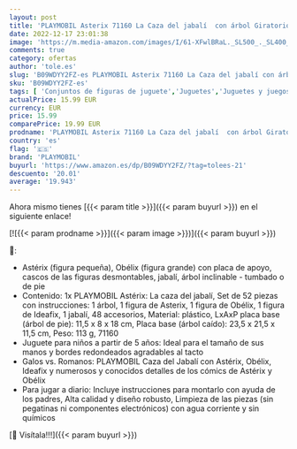 ```yaml
---
layout: post
title: 'PLAYMOBIL Asterix 71160 La Caza del jabalí  con árbol Giratorio  Juguete para niños a Partir de 5 años'
date: 2022-12-17 23:01:38
image: 'https://m.media-amazon.com/images/I/61-XFwlBRaL._SL500_._SL400_.jpg'
comments: true
category: ofertas
author: 'tole.es'
slug: 'B09WDYY2FZ-es PLAYMOBIL Asterix 71160 La Caza del jabalí con árbol...'
sku: 'B09WDYY2FZ-es'
tags: [ 'Conjuntos de figuras de juguete','Juguetes','Juguetes y juegos','Muñecos y figuras','playmobil','🇪🇸', ]
actualPrice: 15.99 EUR
currency: EUR
price: 15.99
comparePrice: 19.99 EUR
prodname: 'PLAYMOBIL Asterix 71160 La Caza del jabalí  con árbol Giratorio  Juguete para niños a Partir de 5 años'
country: 'es'
flag: '🇪🇸'
brand: 'PLAYMOBIL'
buyurl: 'https://www.amazon.es/dp/B09WDYY2FZ/?tag=tolees-21'
descuento: '20.01'
average: '19.943'
---
```


Ahora mismo tienes [{{< param title >}}]({{< param buyurl >}}) en el siguiente enlace!

[![{{< param prodname >}}]({{< param image >}})]({{< param buyurl >}})

🔎:

- Astérix (figura pequeña), Obélix (figura grande) con placa de apoyo, cascos de las figuras desmontables, jabalí, árbol inclinable - tumbado o de pie
- Contenido: 1x PLAYMOBIL Astérix: La caza del jabalí, Set de 52 piezas con instrucciones: 1 árbol, 1 figura de Asterix, 1 figura de Obélix, 1 figura de Ideafix, 1 jabalí, 48 accesorios, Material: plástico, LxAxP placa base (árbol de pie): 11,5 x 8 x 18 cm, Placa base (árbol caído): 23,5 x 21,5 x 11,5 cm, Peso: 113 g, 71160
- Juguete para niños a partir de 5 años: Ideal para el tamaño de sus manos y bordes redondeados agradables al tacto
- Galos vs. Romanos: PLAYMOBIL Caza del Jabalí con Astérix, Obélix, Ideafix y numerosos y conocidos detalles de los cómics de Astérix y Obélix
- Para jugar a diario: Incluye instrucciones para montarlo con ayuda de los padres, Alta calidad y diseño robusto, Limpieza de las piezas (sin pegatinas ni componentes electrónicos) con agua corriente y sin químicos

[🛒 Visítala!!!]({{< param buyurl >}})
